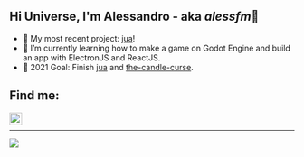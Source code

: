 **Hi Universe, I'm Alessandro - aka *alessfm*👋**
---

- 🌵 My most recent project: [jua][jua]!
- 📝 I’m currently learning how to make a game on Godot Engine and build an app with ElectronJS and ReactJS.
- 🎯 2021 Goal: Finish [jua][jua] and [the-candle-curse][tcc].

**Find me:**
---

[<img align="left" alt="Alessandro Figueiredo | LinkedIn" width="22px" src="https://cdn.jsdelivr.net/npm/simple-icons@v3/icons/linkedin.svg" />][linkedin]
<br />

***

<a href="https://github.com/digvijay173">
  <img align="center" src="https://github-readme-stats.vercel.app/api/top-langs/?username=alessfm&theme=tokyonight&layout=compact&" />
</a>

[linkedin]: https://www.linkedin.com/in/alessandro-malheiro/
[jua]: https://github.com/alessfm/jua
[tcc]: https://github.com/alessfm/the-candle-curse

